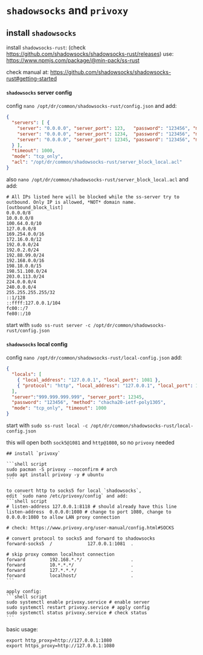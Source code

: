 # `shadowsocks` and `privoxy`


## install `shadowsocks`

install `shadowsocks-rust`: (check https://github.com/shadowsocks/shadowsocks-rust/releases)
use: https://www.npmjs.com/package/@min-pack/ss-rust

check manual at: https://github.com/shadowsocks/shadowsocks-rust#getting-started

#### `shadowsocks` server config

config `nano /opt/dr/common/shadowsocks-rust/config.json` and add:
```json
{
  "servers": [ {
    "server": "0.0.0.0", "server_port": 123,   "password": "123456", "method": "chacha20-ietf-poly1305" }, {
    "server": "0.0.0.0", "server_port": 1234,  "password": "123456", "method": "chacha20-ietf-poly1305" }, {
    "server": "0.0.0.0", "server_port": 12345, "password": "123456", "method": "chacha20-ietf-poly1305"
  } ],
  "timeout": 1000,
  "mode": "tcp_only",
  "acl": "/opt/dr/common/shadowsocks-rust/server_block_local.acl"
}
```

also `nano /opt/dr/common/shadowsocks-rust/server_block_local.acl` and add:
```
# All IPs listed here will be blocked while the ss-server try to outbound. Only IP is allowed, *NOT* domain name.
[outbound_block_list]
0.0.0.0/8
10.0.0.0/8
100.64.0.0/10
127.0.0.0/8
169.254.0.0/16
172.16.0.0/12
192.0.0.0/24
192.0.2.0/24
192.88.99.0/24
192.168.0.0/16
198.18.0.0/15
198.51.100.0/24
203.0.113.0/24
224.0.0.0/4
240.0.0.0/4
255.255.255.255/32
::1/128
::ffff:127.0.0.1/104
fc00::/7
fe80::/10
```

start with `sudo ss-rust server -c /opt/dr/common/shadowsocks-rust/config.json`

#### `shadowsocks` local config

config `nano /opt/dr/common/shadowsocks-rust/local-config.json` add:
```json
{
  "locals": [
    { "local_address": "127.0.0.1", "local_port": 1081 },
    { "protocol": "http", "local_address": "127.0.0.1", "local_port": 1080 }
  ],
  "server":"999.999.999.999", "server_port": 12345,
  "password": "123456", "method": "chacha20-ietf-poly1305",
  "mode": "tcp_only", "timeout": 1000
}
```

start with `sudo ss-rust local -c /opt/dr/common/shadowsocks-rust/local-config.json`

this will open both `sock5@1081` and `http@1080`, so no `privoxy` needed

    ## install `privoxy`
    
    ```shell script
    sudo pacman -S privoxy --noconfirm # arch
    sudo apt install privoxy -y # ubuntu
    ```
    
    to convert http to socks5 for local `shadowsocks`,
    edit `sudo nano /etc/privoxy/config` and add:
    ```shell script
    # listen-address 127.0.0.1:8118 # should already have this line
    listen-address  0.0.0.0:1080 # change to port 1080, change to 0.0.0.0:1080 to allow LAN proxy connection
    
    # check: https://www.privoxy.org/user-manual/config.html#SOCKS
    
    # convert protocol to socks5 and forward to shadowsocks
    forward-socks5  /             127.0.0.1:1081  .
    
    # skip proxy common localhost connection
    forward         192.168.*.*/                  .
    forward         10.*.*.*/                     .
    forward         127.*.*.*/                    .
    forward         localhost/                    .
    ```
    
    apply config:
    ```shell script
    sudo systemctl enable privoxy.service # enable server
    sudo systemctl restart privoxy.service # apply config
    sudo systemctl status privoxy.service # check status
    ```

basic usage:
```shell script
export http_proxy=http://127.0.0.1:1080
export https_proxy=http://127.0.0.1:1080
```
